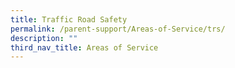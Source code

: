 ```yaml
---
title: Traffic Road Safety
permalink: /parent-support/Areas-of-Service/trs/
description: ""
third_nav_title: Areas of Service
---
```


